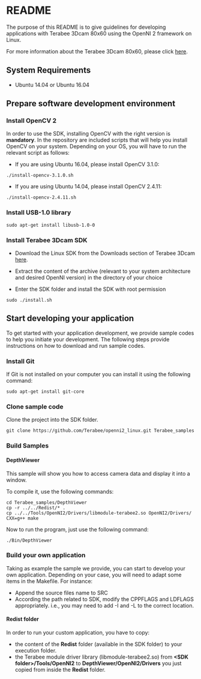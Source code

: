 # README

The purpose of this README is to give guidelines for developing applications with Terabee 3Dcam 80x60 using the OpenNI 2 framework on Linux. 

For more information about the Terabee 3Dcam 80x60, please click [here](https://www.terabee.com/portfolio-item/terabee-3dcam-80x60).

## System Requirements

* Ubuntu 14.04 or Ubuntu 16.04

## Prepare software development environment

### Install OpenCV 2

In order to use the SDK, installing OpenCV with the right version is **mandatory**. In the repository are included scripts that will help you install OpenCV on your system. Depending on your OS, you will have to run the relevant script as follows:

* If you are using Ubuntu 16.04, please install OpenCV 3.1.0:
```
./install-opencv-3.1.0.sh
```
* If you are using Ubuntu 14.04, please install OpenCV 2.4.11:
```
./install-opencv-2.4.11.sh
```

### Install USB-1.0 library

```
sudo apt-get install libusb-1.0-0
```

### Install Terabee 3Dcam SDK

* Download the Linux SDK from the Downloads section of Terabee 3Dcam [here](https://www.terabee.com/portfolio-item/terabee-3dcam-80x60).

* Extract the content of the archive (relevant to your system architecture and desired OpenNI version) in the directory of your choice

* Enter the SDK folder and install the SDK with root permission
```
sudo ./install.sh
```

## Start developing your application

To get started with your application development, we provide sample codes to help you initiate your development. The following steps provide instructions on how to download and run sample codes. 

### Install Git

If Git is not installed on your computer you can install it using the following command:

```
sudo apt-get install git-core
```

### Clone sample code
Clone the project into the SDK folder.

```
git clone https://github.com/Terabee/openni2_linux.git Terabee_samples
```

### Build Samples
#### DepthViewer

This sample will show you how to access camera data and display it into a window.

To compile it, use the following commands:

```
cd Terabee_samples/DepthViewer
cp -r ../../Redist/* .
cp ../../Tools/OpenNI2/Drivers/libmodule-terabee2.so OpenNI2/Drivers/
CXX=g++ make
```
Now to run the program, just use the following command:
```
./Bin/DepthViewer
```

### Build your own application

Taking as example the sample we provide, you can start to develop your own application. Depending on your case, you will need to adapt some items in the Makefile. For instance:

* Append the source files name to SRC
* According the path related to SDK, modify the CPPFLAGS and LDFLAGS appropriately. i.e., you may need to add -I and -L to the correct location.

#### Redist folder

In order to run your custom application, you have to copy:
* the content of the **Redist** folder (available in the SDK folder) to your execution folder.
* the Terabee module driver library (libmodule-terabee2.so) from **\<SDK folder\>/Tools/OpenNI2** to **DepthViewer/OpenNI2/Drivers** you just copied from inside the **Redist** folder.
